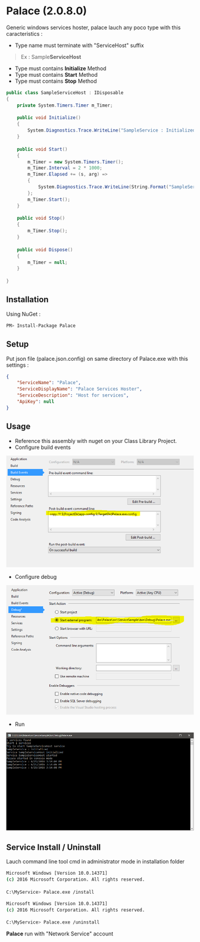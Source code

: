 # Palace (2.0.8.0)
Generic windows services hoster, palace lauch any poco type with this caracteristics :

* Type name must terminate with "ServiceHost" suffix
 
> Ex : Sample**ServiceHost**

* Type must contains **Initialize** Method
* Type must contains **Start** Method
* Type must contains **Stop** Method

```c#
public class SampleServiceHost : IDisposable
{
	private System.Timers.Timer m_Timer;

   	public void Initialize()
	{
		System.Diagnostics.Trace.WriteLine("SampleService : Initialized");
	}

	public void Start()
	{
		m_Timer = new System.Timers.Timer();
		m_Timer.Interval = 2 * 1000;
		m_Timer.Elapsed += (s, arg) =>
		{
			System.Diagnostics.Trace.WriteLine(String.Format("SampleService : {0}", DateTime.Now));
		};
		m_Timer.Start();
	}

	public void Stop()
	{
		m_Timer.Stop();
	}

	public void Dispose()
	{
		m_Timer = null;
	}

}
```

## Installation

Using NuGet :

```sh
PM> Install-Package Palace
```


## Setup
Put json file (palace.json.config) on same directory of Palace.exe with this settings :

```json
{
	"ServiceName": "Palace",
	"ServiceDisplayName": "Palace Services Hoster",
	"ServiceDescription": "Host for services",
	"ApiKey": null
}
```

## Usage

* Reference this assembly with nuget on your Class Library Project.
* Configure build events

![Build events configuration][BuildEvents]

* Configure debug

![Build events configuration][Debug]

* Run

![Build events configuration][Run]


## Service Install / Uninstall

Lauch command line tool cmd in administrator mode in installation folder
```sh
Microsoft Windows [Version 10.0.14371]
(c) 2016 Microsoft Corporation. All rights reserved.

C:\MyService> Palace.exe /install
```

```sh
Microsoft Windows [Version 10.0.14371]
(c) 2016 Microsoft Corporation. All rights reserved.

C:\MyService> Palace.exe /uninstall
```

**Palace** run with "Network Service" account


[BuildEvents]:https://raw.githubusercontent.com/chouteau/palace/master/BuildEvents.PNG
[Debug]:https://raw.githubusercontent.com/chouteau/palace/master/Debug.PNG
[Run]:https://raw.githubusercontent.com/chouteau/palace/master/Run.png